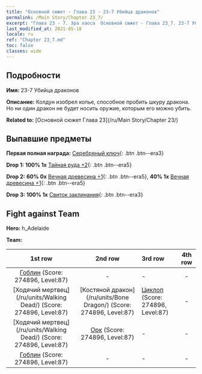 ```yaml
---
title: "Основной сюжет - Глава 23 - 23-7 Убийца драконов"
permalink: /Main Story/Chapter 23_7/
excerpt: "Глава 23 - 7. Эра хаоса  Основной сюжет - Глава 23_7. 23-7 Убийца драконов"
last_modified_at: 2021-05-18
locale: ru
ref: "Chapter 23_7.md"
toc: false
classes: wide
---
```


## Подробности

 **Имя:** 23-7 Убийца драконов

 **Описание:** Колдун изобрел копье, способное пробить шкуру дракона. Но ни один дракон не будет носить оружие, которым его можно убить.

 **Related to:** [Основной сюжет Глава 23](/ru/Main Story/Chapter 23/)

## Выпавшие предметы

 **Первая полная награда:** [Серебряный ключ](/ItemsRU/con_693/){: .btn .btn--era3}

 **Drop 1:** **100% 1x** [Тайная руда +2](/ItemsRU/mat_75/){: .btn .btn--era5}

 **Drop 2:** **60% 0x** [Вечная древесина +1](/ItemsRU/mat_69/){: .btn .btn--era5}, **40% 1x** [Вечная древесина +1](/ItemsRU/mat_69/){: .btn .btn--era5}

 **Drop 3:** **100% 1x** [Свиток заклинания](/ItemsRU/con_694/){: .btn .btn--era3}


## Fight against Team
 **Hero:** h_Adelaide

 **Team:**


  | 1st row | 2nd row | 3rd row | 4th row |
  |:----:|:----:|:----|:----:|
  | [Гоблин](/ru/units/Goblin/) (Score: 274896, Level:87)  | - | - | - |
  | [Ходячий мертвец](/ru/units/Walking Dead/) (Score: 274896, Level:87)  | [Костяной дракон](/ru/units/Bone Dragon/) (Score: 274896, Level:87)  | [Циклоп](/ru/units/Cyclops/) (Score: 274896, Level:87)  | - |
  | [Ходячий мертвец](/ru/units/Walking Dead/) (Score: 274896, Level:87)  | [Орк](/ru/units/Orc/) (Score: 274896, Level:87)  | - | - |
  | [Гоблин](/ru/units/Goblin/) (Score: 274896, Level:87)  | - | - | - |


